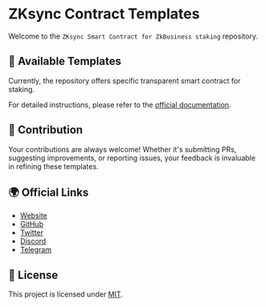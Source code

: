 # ZKsync Contract Templates

Welcome to the `ZKsync Smart Contract for ZkBusiness staking` repository.

## 📁 Available Templates

Currently, the repository offers specific transparent smart contract for staking.

For detailed instructions, please refer to the [official documentation](https://docs.zkbusiness.org).

## 🤝 Contribution

Your contributions are always welcome! Whether it's submitting PRs, suggesting improvements, or reporting issues, your feedback is invaluable in refining these templates.

## 🌍 Official Links

- [Website](https://zkbusiness.org/)
- [GitHub](https://github.com/zkbusiness)
- [Twitter](https://twitter.com/zkbusinessland)
- [Discord](https://discord.gg/CVFsSXRqZ6)
- [Telegram](https://t.me/zkBusinessOffcial)

## 📜 License

This project is licensed under [MIT](./LICENSE-MIT).
